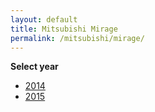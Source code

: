 ```yaml
---
layout: default
title: Mitsubishi Mirage
permalink: /mitsubishi/mirage/
---
```

**Select year**

- [2014](/mitsubishi/mirage/2014/)
- [2015](/mitsubishi/mirage/2015/)